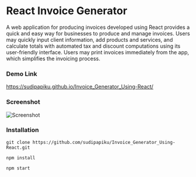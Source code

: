 # React Invoice Generator

A web application for producing invoices developed using React provides a quick and easy way for businesses to produce and manage invoices. Users may quickly input client information, add products and services, and calculate totals with automated tax and discount computations using its user-friendly interface. Users may print invoices immediately from the app, which simplifies the invoicing process.

### Demo Link
https://sudipapiku.github.io/Invoice_Generator_Using-React/

### Screenshot
![Screenshot](https://github.com/sudipapiku/Invoice_Generator_Using-React/assets/95086287/42d7876a-7e0f-44c2-be08-1b869618598b)

### Installation

```
git clone https://github.com/sudipapiku/Invoice_Generator_Using-React.git

npm install

npm start
```
